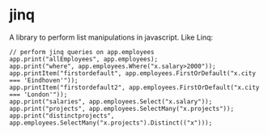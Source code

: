 jinq
====

A library to perform list manipulations in javascript. Like Linq:

    // perform jinq queries on app.employees
    app.print("allEmployees", app.employees);
    app.print("where", app.employees.Where("x.salary>2000"));
    app.printItem("firstordefault", app.employees.FirstOrDefault("x.city === 'Eindhoven'"));
    app.printItem("firstordefault2", app.employees.FirstOrDefault("x.city === 'London'"));
    app.print("salaries", app.employees.Select("x.salary"));
    app.print("projects", app.employees.SelectMany("x.projects"));
    app.print("distinctprojects", app.employees.SelectMany("x.projects").Distinct(("x")));
